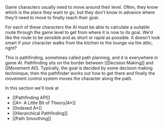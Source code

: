 Game characters usually need to move around their level. Often, they know which is the place they want to go, but they don't know in advance where they'll need to move to finally reach their goal.

For each of these characters the AI must be able to calculate a suitable route through the game level to get from where it is now to its goal. We'd like the route to be sensible and as short or rapid as possible. It doesn't look smart if your character walks from the kitchen to the lounge via the attic, right?

This is pathfinding, sometimes called path planning, and it is everywhere in game AI. Pathfinding sits on the border between [[Decision Making]] and [[Movement AI]]. Typically, the goal is decided by some decision making techninque, then the pathfinder works out how to get there and finally the movement control system moves the character along the path.

In this section we'll look at 
- [[Pathfinding API]]
- [[A*: A Little Bit of Theory|A*]]
- [[Indexed A*]]
- [[Hierarchical Pathfinding]]
- [[Path Smoothing]]